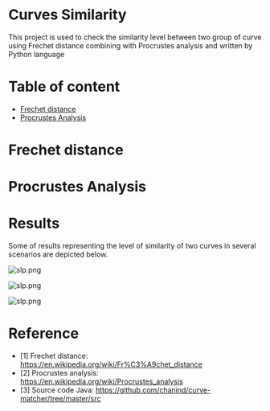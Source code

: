 # **Curves Similarity**
This project is used to check the similarity level between two group of curve using Frechet distance combining with Procrustes analysis and written by Python language

# **Table of content**
- [Frechet distance](#Frechet_distance)  
- [Procrustes Analysis](#Procrustes_Analysis)  

# **Frechet distance**

# **Procrustes Analysis**

# **Results**
Some of results representing the level of similarity of two curves in several scenarios are depicted below.

![slp.png](/output/slp.png?raw=true)

![slp.png](/output/slp.png?raw=true)

![slp.png](/output/slp.png?raw=true)

# **Reference**
- [1] Frechet distance: https://en.wikipedia.org/wiki/Fr%C3%A9chet_distance
- [2] Procrustes analysis: https://en.wikipedia.org/wiki/Procrustes_analysis
- [3] Source code Java: https://github.com/chanind/curve-matcher/tree/master/src
